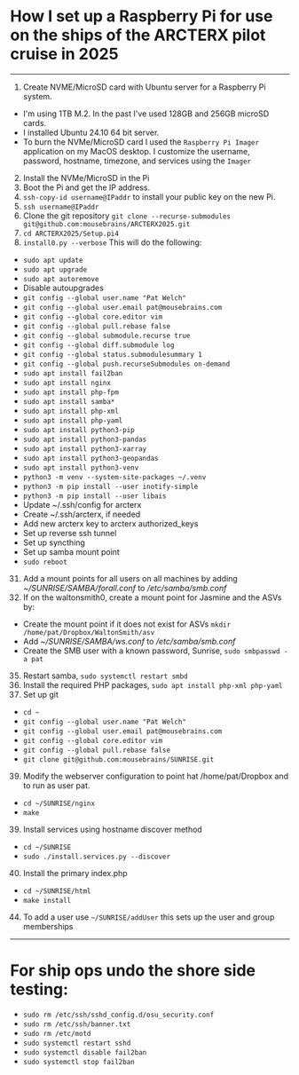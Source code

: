 # How I set up a Raspberry Pi for use on the ships of the ARCTERX pilot cruise in 2025
---
1. Create NVME/MicroSD card with Ubuntu server for a Raspberry Pi system. 
  - I'm using 1TB M.2. In the past I've used 128GB and 256GB microSD cards.
  - I installed Ubuntu 24.10 64 bit server. 
  - To burn the NVMe/MicroSD card I used the `Raspberry Pi Imager` application on my MacOS desktop. I customize the username, password, hostname, timezone, and services using the `Imager`
2. Install the NVMe/MicroSD in the Pi
3. Boot the Pi and get the IP address.
4. `ssh-copy-id username@IPaddr` to install your public key on the new Pi.
5. `ssh username@IPaddr`
8. Clone the git repository `git clone --recurse-submodules git@github.com:mousebrains/ARCTERX2025.git`
10. `cd ARCTERX2025/Setup.pi4`
17. `install0.py --verbose` This will do the following:
  - `sudo apt update`
  - `sudo apt upgrade`
  - `sudo apt autoremove`
  - Disable autoupgrades
  - `git config --global user.name "Pat Welch"`
  - `git config --global user.email pat@mousebrains.com`
  - `git config --global core.editor vim`
  - `git config --global pull.rebase false`
  - `git config --global submodule.recurse true`
  - `git config --global diff.submodule log`
  - `git config --global status.submodulesummary 1`
  - `git config --global push.recurseSubmodules on-demand`
  - `sudo apt install fail2ban`
  - `sudo apt install nginx`
  - `sudo apt install php-fpm`
  - `sudo apt install samba*`
  - `sudo apt install php-xml`
  - `sudo apt install php-yaml`
  - `sudo apt install python3-pip`
  - `sudo apt install python3-pandas`
  - `sudo apt install python3-xarray`
  - `sudo apt install python3-geopandas`
  - `sudo apt install python3-venv`
  - `python3 -m venv --system-site-packages ~/.venv`
  - `python3 -m pip install --user inotify-simple`
  - `python3 -m pip install --user libais`
  - Update ~/.ssh/config for arcterx
  - Create ~/.ssh/arcterx, if needed
  - Add new arcterx key to arcterx authorized_keys
  - Set up reverse ssh tunnel
  - Set up syncthing
  - Set up samba mount point
  - `sudo reboot`

31. Add a mount points for all users on all machines by adding *~/SUNRISE/SAMBA/forall.conf* to */etc/samba/smb.conf*
32. If on the waltonsmith0, create a mount point for Jasmine and the ASVs by:
  - Create the mount point if it does not exist for ASVs `mkdir /home/pat/Dropbox/WaltonSmith/asv`
  - Add *~/SUNRISE/SAMBA/ws.conf* to */etc/samba/smb.conf*
  - Create the SMB user with a known password, Sunrise, `sudo smbpasswd -a pat`
35. Restart samba, `sudo systemctl restart smbd`
36. Install the required PHP packages, `sudo apt install php-xml php-yaml`
38. Set up git
  - `cd ~`
  - `git config --global user.name "Pat Welch"`
  - `git config --global user.email pat@mousebrains.com`
  - `git config --global core.editor vim`
  - `git config --global pull.rebase false`
  - `git clone git@github.com:mousebrains/SUNRISE.git`
39. Modify the webserver configuration to point hat /home/pat/Dropbox and to run as user pat.
 - `cd ~/SUNRISE/nginx`
 - `make`
39. Install services using hostname discover method
  - `cd ~/SUNRISE`
  - `sudo ./install.services.py --discover`
40. Install the primary index.php
  - `cd ~/SUNRISE/html`
  - `make install`
44. To add a user use `~/SUNRISE/addUser` this sets up the user and group memberships
---
# For ship ops undo the shore side testing:
- `sudo rm /etc/ssh/sshd_config.d/osu_security.conf`
- `sudo rm /etc/ssh/banner.txt`
- `sudo rm /etc/motd`
- `sudo systemctl restart sshd`
- `sudo systemctl disable fail2ban`
- `sudo systemctl stop fail2ban`
